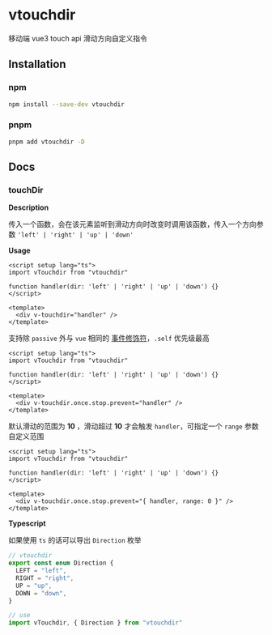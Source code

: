 # vtouchdir

移动端 vue3 touch api 滑动方向自定义指令

## Installation

### npm
```bash
npm install --save-dev vtouchdir
```

### pnpm
```bash
pnpm add vtouchdir -D
```

## Docs

### touchDir

**Description**

传入一个函数，会在该元素监听到滑动方向时改变时调用该函数，传入一个方向参数 `'left' | 'right' | 'up' | 'down'`

**Usage**

```vue
<script setup lang="ts">
import vTouchdir from "vtouchdir"

function handler(dir: 'left' | 'right' | 'up' | 'down') {}
</script>

<template>
  <div v-touchdir="handler" />
</template>
```

支持除 `passive` 外与 `vue` 相同的 [事件修饰符](https://staging-cn.vuejs.org/guide/essentials/event-handling.html#event-modifiers)，`.self` 优先级最高

```vue
<script setup lang="ts">
import vTouchdir from "vtouchdir"

function handler(dir: 'left' | 'right' | 'up' | 'down') {}
</script>

<template>
  <div v-touchdir.once.stop.prevent="handler" />
</template>
```

默认滑动的范围为 **10** ，滑动超过 **10** 才会触发 `handler`，可指定一个 `range` 参数自定义范围

```vue
<script setup lang="ts">
import vTouchdir from "vtouchdir"

function handler(dir: 'left' | 'right' | 'up' | 'down') {}
</script>

<template>
  <div v-touchdir.once.stop.prevent="{ handler, range: 0 }" />
</template>
```

**Typescript**

如果使用 `ts` 的话可以导出 `Direction` 枚举

```ts
// vtouchdir
export const enum Direction {
  LEFT = "left",
  RIGHT = "right",
  UP = "up",
  DOWN = "down",
}

// use
import vTouchdir, { Direction } from "vtouchdir"
```
